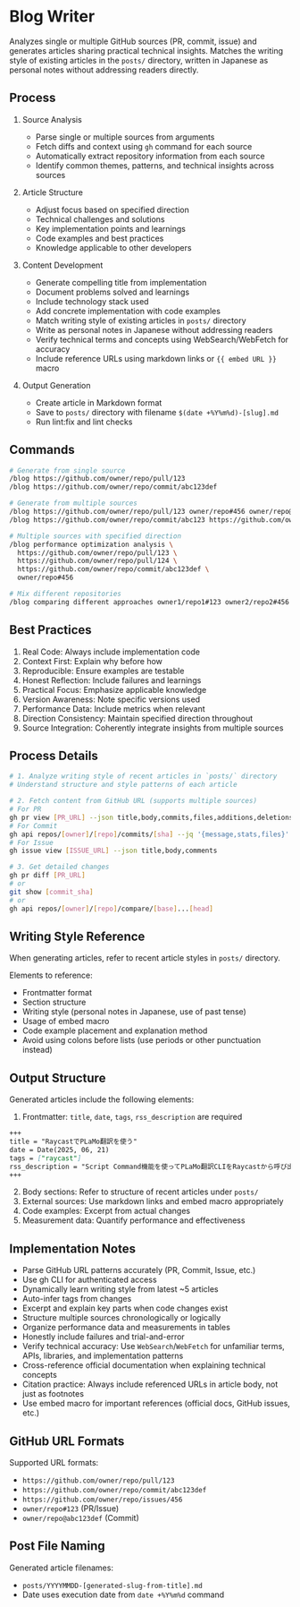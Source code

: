 # Blog Writer

Analyzes single or multiple GitHub sources (PR, commit, issue) and generates
articles sharing practical technical insights. Matches the writing style of
existing articles in the `posts/` directory, written in Japanese as personal
notes without addressing readers directly.

## Process

1. Source Analysis

   - Parse single or multiple sources from arguments
   - Fetch diffs and context using `gh` command for each source
   - Automatically extract repository information from each source
   - Identify common themes, patterns, and technical insights across sources

2. Article Structure

   - Adjust focus based on specified direction
   - Technical challenges and solutions
   - Key implementation points and learnings
   - Code examples and best practices
   - Knowledge applicable to other developers

3. Content Development

   - Generate compelling title from implementation
   - Document problems solved and learnings
   - Include technology stack used
   - Add concrete implementation with code examples
   - Match writing style of existing articles in `posts/` directory
   - Write as personal notes in Japanese without addressing readers
   - Verify technical terms and concepts using WebSearch/WebFetch for accuracy
   - Include reference URLs using markdown links or `{{ embed URL }}` macro

4. Output Generation
   - Create article in Markdown format
   - Save to `posts/` directory with filename `$(date +%Y%m%d)-[slug].md`
   - Run lint:fix and lint checks

## Commands

```bash
# Generate from single source
/blog https://github.com/owner/repo/pull/123
/blog https://github.com/owner/repo/commit/abc123def

# Generate from multiple sources
/blog https://github.com/owner/repo/pull/123 owner/repo#456 owner/repo@abc123def
/blog https://github.com/owner/repo/commit/abc123 https://github.com/owner/repo/commit/def456

# Multiple sources with specified direction
/blog performance optimization analysis \
  https://github.com/owner/repo/pull/123 \
  https://github.com/owner/repo/pull/124 \
  https://github.com/owner/repo/commit/abc123def \
  owner/repo#456

# Mix different repositories
/blog comparing different approaches owner1/repo1#123 owner2/repo2#456
```

## Best Practices

1. Real Code: Always include implementation code
2. Context First: Explain why before how
3. Reproducible: Ensure examples are testable
4. Honest Reflection: Include failures and learnings
5. Practical Focus: Emphasize applicable knowledge
6. Version Awareness: Note specific versions used
7. Performance Data: Include metrics when relevant
8. Direction Consistency: Maintain specified direction throughout
9. Source Integration: Coherently integrate insights from multiple sources

## Process Details

```bash
# 1. Analyze writing style of recent articles in `posts/` directory
# Understand structure and style patterns of each article

# 2. Fetch content from GitHub URL (supports multiple sources)
# For PR
gh pr view [PR_URL] --json title,body,commits,files,additions,deletions,changedFiles
# For Commit
gh api repos/[owner]/[repo]/commits/[sha] --jq '{message,stats,files}'
# For Issue
gh issue view [ISSUE_URL] --json title,body,comments

# 3. Get detailed changes
gh pr diff [PR_URL]
# or
git show [commit_sha]
# or
gh api repos/[owner]/[repo]/compare/[base]...[head]
```

## Writing Style Reference

When generating articles, refer to recent article styles in `posts/` directory.

Elements to reference:

- Frontmatter format
- Section structure
- Writing style (personal notes in Japanese, use of past tense)
- Usage of embed macro
- Code example placement and explanation method
- Avoid using colons before lists (use periods or other punctuation instead)

## Output Structure

Generated articles include the following elements:

1. Frontmatter: `title`, `date`, `tags`, `rss_description` are required

```markdown
+++
title = "RaycastでPLaMo翻訳を使う"
date = Date(2025, 06, 21)
tags = ["raycast"]
rss_description = "Script Command機能を使ってPLaMo翻訳CLIをRaycastから呼び出せるようにした"
+++
```

2. Body sections: Refer to structure of recent articles under `posts/`
3. External sources: Use markdown links and embed macro appropriately
4. Code examples: Excerpt from actual changes
5. Measurement data: Quantify performance and effectiveness

## Implementation Notes

- Parse GitHub URL patterns accurately (PR, Commit, Issue, etc.)
- Use gh CLI for authenticated access
- Dynamically learn writing style from latest ~5 articles
- Auto-infer tags from changes
- Excerpt and explain key parts when code changes exist
- Structure multiple sources chronologically or logically
- Organize performance data and measurements in tables
- Honestly include failures and trial-and-error
- Verify technical accuracy: Use `WebSearch`/`WebFetch` for unfamiliar terms,
  APIs, libraries, and implementation patterns
- Cross-reference official documentation when explaining technical concepts
- Citation practice: Always include referenced URLs in article body, not just as
  footnotes
- Use embed macro for important references (official docs, GitHub issues, etc.)

## GitHub URL Formats

Supported URL formats:

- `https://github.com/owner/repo/pull/123`
- `https://github.com/owner/repo/commit/abc123def`
- `https://github.com/owner/repo/issues/456`
- `owner/repo#123` (PR/Issue)
- `owner/repo@abc123def` (Commit)

## Post File Naming

Generated article filenames:

- `posts/YYYYMMDD-[generated-slug-from-title].md`
- Date uses execution date from `date +%Y%m%d` command
